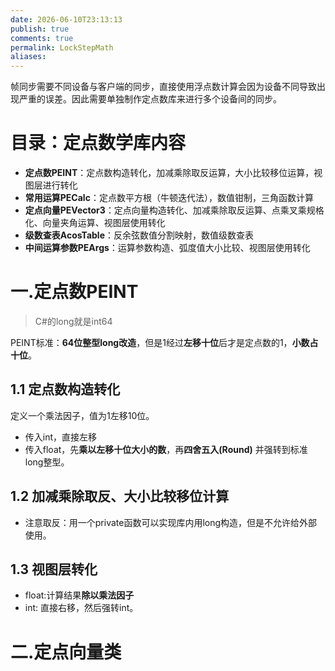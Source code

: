 ```yaml
---
date: 2026-06-10T23:13:13
publish: true
comments: true
permalink: LockStepMath
aliases:
---
```


帧同步需要不同设备与客户端的同步，直接使用浮点数计算会因为设备不同导致出现严重的误差。因此需要单独制作定点数库来进行多个设备间的同步。

# 目录：定点数学库内容
- **定点数PEINT**：定点数构造转化，加减乘除取反运算，大小比较移位运算，视图层进行转化
- **常用运算PECalc**：定点数平方根（牛顿迭代法），数值钳制，三角函数计算
- **定点向量PEVector3**：定点向量构造转化、加减乘除取反运算、点乘叉乘规格化、向量夹角运算、视图层使用转化
- **级数查表AcosTable**：反余弦数值分割映射，数值级数查表
- **中间运算参数PEArgs**：运算参数构造、弧度值大小比较、视图层使用转化


# 一.定点数PEINT
> C#的long就是int64

PEINT标准：**64位整型long改造**，但是1经过**左移十位**后才是定点数的1，**小数占十位**。
## 1.1 定点数构造转化
定义一个乘法因子，值为1左移10位。
- 传入int，直接左移
- 传入float，先**乘以左移十位大小的数**，再**四舍五入(Round)** 并强转到标准long整型。

## 1.2 加减乘除取反、大小比较移位计算
- 注意取反：用一个private函数可以实现库内用long构造，但是不允许给外部使用。

## 1.3 视图层转化
- float:计算结果**除以乘法因子**
- int: 直接右移，然后强转int。
# 二.定点向量类
